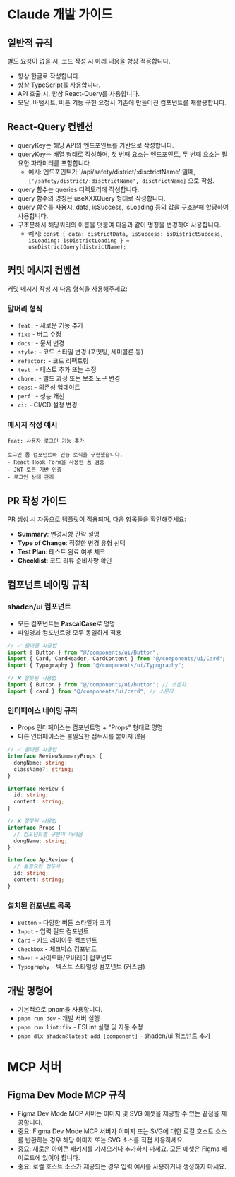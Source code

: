 # Claude 개발 가이드

## 일반적 규칙

별도 요청이 없을 시, 코드 작성 시 아래 내용을 항상 적용합니다.

- 항상 한글로 작성합니다.
- 항상 TypeScript를 사용합니다.
- API 호출 시, 항상 React-Query를 사용합니다.
- 모달, 바텀시트, 버튼 기능 구현 요청시 기존에 만들어진 컴포넌트를 재활용합니다.

## React-Query 컨벤션

- queryKey는 해당 API의 엔드포인트를 기반으로 작성합니다.
- queryKey는 배열 형태로 작성하며, 첫 번째 요소는 엔드포인트, 두 번째 요소는 필요한 파라미터를 포함합니다.
  - 예시: 엔드포인트가 '/api/safety/district/:disctrictName' 일때, `['/safety/district/:disctrictName', disctrictName]` 으로 작성.
- query 함수는 queries 디렉토리에 작성합니다.
- query 함수의 명칭은 useXXXQuery 형태로 작성합니다.
- query 함수를 사용시, data, isSuccess, isLoading 등의 값을 구조분해 할당하여 사용합니다.
- 구조분해시 해당쿼리의 이름을 덧붙여 다음과 같이 명칭을 변경하여 사용합니다.
  - 예시: `const { data: districtData, isSuccess: isDistrictSuccess, isLoading: isDistrictLoading } = useDistrictQuery(districtName);`

## 커밋 메시지 컨벤션

커밋 메시지 작성 시 다음 형식을 사용해주세요:

### 말머리 형식

- `feat:` - 새로운 기능 추가
- `fix:` - 버그 수정
- `docs:` - 문서 변경
- `style:` - 코드 스타일 변경 (포맷팅, 세미콜론 등)
- `refactor:` - 코드 리팩토링
- `test:` - 테스트 추가 또는 수정
- `chore:` - 빌드 과정 또는 보조 도구 변경
- `deps`: - 의존성 업데이트
- `perf:` - 성능 개선
- `ci:` - CI/CD 설정 변경

### 메시지 작성 예시

```
feat: 사용자 로그인 기능 추가

로그인 폼 컴포넌트와 인증 로직을 구현했습니다.
- React Hook Form을 사용한 폼 검증
- JWT 토큰 기반 인증
- 로그인 상태 관리
```

## PR 작성 가이드

PR 생성 시 자동으로 템플릿이 적용되며, 다음 항목들을 확인해주세요:

- **Summary**: 변경사항 간략 설명
- **Type of Change**: 적절한 변경 유형 선택
- **Test Plan**: 테스트 완료 여부 체크
- **Checklist**: 코드 리뷰 준비사항 확인

## 컴포넌트 네이밍 규칙

### shadcn/ui 컴포넌트

- 모든 컴포넌트는 **PascalCase**로 명명
- 파일명과 컴포넌트명 모두 동일하게 적용

```typescript
// ✅ 올바른 사용법
import { Button } from "@/components/ui/Button";
import { Card, CardHeader, CardContent } from "@/components/ui/Card";
import { Typography } from "@/components/ui/Typography";

// ❌ 잘못된 사용법
import { Button } from "@/components/ui/button"; // 소문자
import { card } from "@/components/ui/card"; // 소문자
```

### 인터페이스 네이밍 규칙

- Props 인터페이스는 컴포넌트명 + "Props" 형태로 명명
- 다른 인터페이스는 불필요한 접두사를 붙이지 않음

```typescript
// ✅ 올바른 사용법
interface ReviewSummaryProps {
  dongName: string;
  className?: string;
}

interface Review {
  id: string;
  content: string;
}

// ❌ 잘못된 사용법
interface Props {
  // 컴포넌트별 구분이 어려움
  dongName: string;
}

interface ApiReview {
  // 불필요한 접두사
  id: string;
  content: string;
}
```

### 설치된 컴포넌트 목록

- `Button` - 다양한 버튼 스타일과 크기
- `Input` - 입력 필드 컴포넌트
- `Card` - 카드 레이아웃 컴포넌트
- `Checkbox` - 체크박스 컴포넌트
- `Sheet` - 사이드바/오버레이 컴포넌트
- `Typography` - 텍스트 스타일링 컴포넌트 (커스텀)

## 개발 명령어

- 기본적으로 pnpm을 사용합니다.
- `pnpm run dev` - 개발 서버 실행
- `pnpm run lint:fix` - ESLint 실행 및 자동 수정
- `pnpm dlx shadcn@latest add [component]` - shadcn/ui 컴포넌트 추가

# MCP 서버

## Figma Dev Mode MCP 규칙

- Figma Dev Mode MCP 서버는 이미지 및 SVG 에셋을 제공할 수 있는 끝점을 제공합니다.
- 중요: Figma Dev Mode MCP 서버가 이미지 또는 SVG에 대한 로컬 호스트 소스를 반환하는 경우 해당 이미지 또는 SVG 소스를 직접 사용하세요.
- 중요: 새로운 아이콘 패키지를 가져오거나 추가하지 마세요. 모든 에셋은 Figma 페이로드에 있어야 합니다.
- 중요: 로컬 호스트 소스가 제공되는 경우 입력 예시를 사용하거나 생성하지 마세요.
